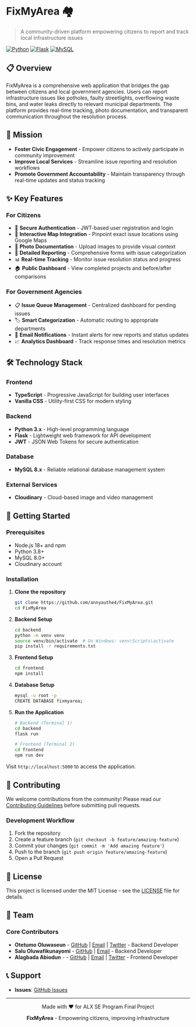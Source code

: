 # FixMyArea 🏘️

> A community-driven platform empowering citizens to report and track local infrastructure issues

[![Python](https://img.shields.io/badge/Python-3.x-3776AB?logo=python)](https://python.org/)
[![Flask](https://img.shields.io/badge/Flask-2.x-000000?logo=flask)](https://flask.palletsprojects.com/)
[![MySQL](https://img.shields.io/badge/MySQL-8.x-4479A1?logo=mysql)](https://mysql.com/)

## 📋 Overview

FixMyArea is a comprehensive web application that bridges the gap between citizens and local government agencies. Users can report infrastructure issues like potholes, faulty streetlights, overflowing waste bins, and water leaks directly to relevant municipal departments. The platform provides real-time tracking, photo documentation, and transparent communication throughout the resolution process.

## 🎯 Mission

- **Foster Civic Engagement** - Empower citizens to actively participate in community improvement
- **Improve Local Services** - Streamline issue reporting and resolution workflows
- **Promote Government Accountability** - Maintain transparency through real-time updates and status tracking

## ✨ Key Features

### For Citizens

- 🔐 **Secure Authentication** - JWT-based user registration and login
- 📍 **Interactive Map Integration** - Pinpoint exact issue locations using Google Maps
- 📸 **Photo Documentation** - Upload images to provide visual context
- 📝 **Detailed Reporting** - Comprehensive forms with issue categorization
- 📊 **Real-time Tracking** - Monitor issue resolution status and progress
- 🏠 **Public Dashboard** - View completed projects and before/after comparisons

### For Government Agencies

- 📋 **Issue Queue Management** - Centralized dashboard for pending issues
- 🏷️ **Smart Categorization** - Automatic routing to appropriate departments
- 📧 **Email Notifications** - Instant alerts for new reports and status updates
- 📈 **Analytics Dashboard** - Track response times and resolution metrics

## 🛠️ Technology Stack

### Frontend

- **TypeScript** - Progressive JavaScript for building user interfaces
- **Vanilla CSS** - Utility-first CSS for modern styling

### Backend

- **Python 3.x** - High-level programming language
- **Flask** - Lightweight web framework for API development
- **JWT** - JSON Web Tokens for secure authentication

### Database

- **MySQL 8.x** - Reliable relational database management system

### External Services

- **Cloudinary** - Cloud-based image and video management

## 🚀 Getting Started

### Prerequisites

- Node.js 18+ and npm
- Python 3.8+
- MySQL 8.0+
- Cloudinary account

### Installation

1. **Clone the repository**

   ```bash
   git clone https://github.com/annyauthe4/FixMyArea.git
   cd FixMyArea
   ```

2. **Backend Setup**

   ```bash
   cd backend
   python -m venv venv
   source venv/bin/activate  # On Windows: venv\Scripts\activate
   pip install -r requirements.txt
   ```

3. **Frontend Setup**

   ```bash
   cd frontend
   npm install
   ```

4. **Database Setup**

   ```bash
   mysql -u root -p
   CREATE DATABASE fixmyarea;
   ```

5. **Run the Application**

   ```bash
   # Backend (Terminal 1)
   cd backend
   flask run

   # Frontend (Terminal 2)
   cd frontend
   npm run dev
   ```

Visit `http://localhost:5000` to access the application.

## 🤝 Contributing

We welcome contributions from the community! Please read our [Contributing Guidelines](CONTRIBUTING.md) before submitting pull requests.

### Development Workflow

1. Fork the repository
2. Create a feature branch (`git checkout -b feature/amazing-feature`)
3. Commit your changes (`git commit -m 'Add amazing feature'`)
4. Push to the branch (`git push origin feature/amazing-feature`)
5. Open a Pull Request

## 📄 License

This project is licensed under the MIT License - see the [LICENSE](LICENSE) file for details.

## 👥 Team

### Core Contributors

- **Otetumo Oluwaseun** - [GitHub](https://github.com/annyauthe4) | [Email](mailto:annyauthe4@gmail.com) | [Twitter](https://twitter.com/annyauthe4) - Backend Developer
- **Salu Oluwafikunayomi** - [GitHub](https://github.com/fikayosalu) | [Email](mailto:fikayosalu@gmail.com) - Backend Developer
- **Alagbada Abiodun** - - [GitHub](https://github.com/Alagbada123) | [Email](mailto:abiodunalagbada@gmail.com) | [Twitter](https://twitter.com/ABIODUNALAGBAD1) - Frontend Developer

## 📞 Support

<!-- - **Email**: support@fixmyarea.com
- **Documentation**: [docs.fixmyarea.com](https://docs.fixmyarea.com) -->

- **Issues**: [GitHub Issues](https://github.com/annyauthe4/FixMyArea/issues)

---

<div align="center">
  <p>Made with ❤️ for ALX SE Program Final Project</p>
  <p><strong>FixMyArea</strong> - Empowering citizens, improving infrastructure</p>
</div>
